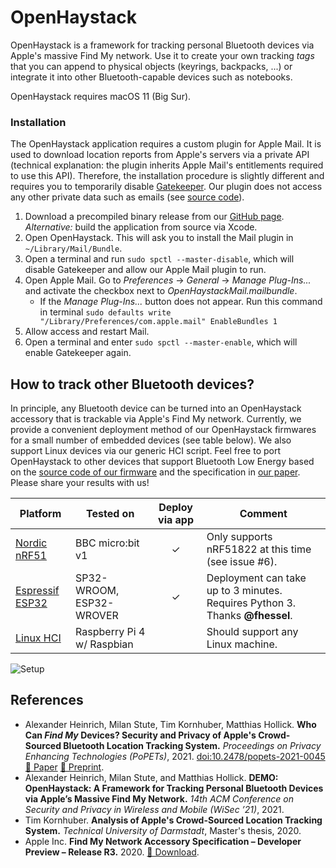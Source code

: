 # OpenHaystack

OpenHaystack is a framework for tracking personal Bluetooth devices via Apple's massive Find My network. Use it to create your own tracking _tags_ that you can append to physical objects (keyrings, backpacks, ...) or integrate it into other Bluetooth-capable devices such as notebooks.


OpenHaystack requires macOS 11 (Big Sur).

### Installation

The OpenHaystack application requires a custom plugin for Apple Mail. It is used to download location reports from Apple's servers via a private API (technical explanation: the plugin inherits Apple Mail's entitlements required to use this API).
Therefore, the installation procedure is slightly different and requires you to temporarily disable [Gatekeeper](https://support.apple.com/guide/security/gatekeeper-and-runtime-protection-sec5599b66df/1/web/1).
Our plugin does not access any other private data such as emails (see [source code](OpenHaystack/OpenHaystackMail)).

1. Download a precompiled binary release from our <a href="https://github.com/seemoo-lab/openhaystack/releases">GitHub page</a>.  
   _Alternative:_ build the application from source via Xcode.
2. Open OpenHaystack. This will ask you to install the Mail plugin in `~/Library/Mail/Bundle`.
3. Open a terminal and run `sudo spctl --master-disable`, which will disable Gatekeeper and allow our Apple Mail plugin to run.
4. Open Apple Mail. Go to _Preferences_ → _General_ → _Manage Plug-Ins..._ and activate the checkbox next to _OpenHaystackMail.mailbundle_.
   * If the _Manage Plug-Ins..._ button does not appear. Run this command in terminal `sudo defaults write "/Library/Preferences/com.apple.mail" EnableBundles 1`
5. Allow access and restart Mail.
6. Open a terminal and enter `sudo spctl --master-enable`, which will enable Gatekeeper again.



## How to track other Bluetooth devices?

In principle, any Bluetooth device can be turned into an OpenHaystack accessory that is trackable via Apple's Find My network.
Currently, we provide a convenient deployment method of our OpenHaystack firmwares for a small number of embedded devices (see table below). We also support Linux devices via our generic HCI script.
Feel free to port OpenHaystack to other devices that support Bluetooth Low Energy based on the [source code of our firmware](Firmware) and the specification in [our paper](#references). Please share your results with us!

| Platform | Tested on | Deploy via app | Comment |
|----------|-----------|:--------------:|---------|
| [Nordic nRF51](Firmware/Microbit_v1) | BBC micro:bit v1 | ✓ | Only supports nRF51822 at this time (see issue #6). |
| [Espressif ESP32](Firmware/ESP32) | SP32-WROOM, ESP32-WROVER | ✓ | Deployment can take up to 3 minutes. Requires Python 3. Thanks **@fhessel**. |
| [Linux HCI](Firmware/Linux_HCI) | Raspberry Pi 4 w/ Raspbian | | Should support any Linux machine. |

![Setup](Resources/Setup.jpg)




## References

- Alexander Heinrich, Milan Stute, Tim Kornhuber, Matthias Hollick. **Who Can _Find My_ Devices? Security and Privacy of Apple's Crowd-Sourced Bluetooth Location Tracking System.** _Proceedings on Privacy Enhancing Technologies (PoPETs)_, 2021. [doi:10.2478/popets-2021-0045](https://doi.org/10.2478/popets-2021-0045) [📄 Paper](https://www.petsymposium.org/2021/files/papers/issue3/popets-2021-0045.pdf) [📄 Preprint](https://arxiv.org/abs/2103.02282).
- Alexander Heinrich, Milan Stute, and Matthias Hollick. **DEMO: OpenHaystack: A Framework for Tracking Personal Bluetooth Devices via Apple’s Massive Find My Network.** _14th ACM Conference on Security and Privacy in Wireless and Mobile (WiSec ’21)_, 2021.
- Tim Kornhuber. **Analysis of Apple's Crowd-Sourced Location Tracking System.** _Technical University of Darmstadt_, Master's thesis, 2020.
- Apple Inc. **Find My Network Accessory Specification – Developer Preview – Release R3.** 2020. [📄 Download](https://developer.apple.com/find-my/).


